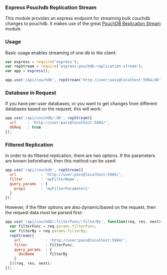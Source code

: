 ### Express Pouchdb Replication Stream

This module provides an express endpoint for streaming bulk couchdb changes to pouchdb. It makes use of the great [PouchDB Replication Stream](https://github.com/nolanlawson/pouchdb-replication-stream) module.

### Usage

Basic usage enables streaming of one db to the client:

```javascript
var express = require('express');
var repStream = require('express-pouchdb-replication-stream');
var app = express();

app.use('/api/couchdb', repStream('http://user:pass@localhost:5984/db'));
```

### Database in Request

If you have per-user databases, or you want to get changes from different databases based on the request, this will work:

```javascript
app.use('/api/couchdb/:db', repStream({
  url     : 'http://user:pass@localhost:5984/',
  dbReq   : true
});
```

### Filtered Replication

In order to do filtered replication, there are two options. If the parameters are known beforehand, then this method can be used:

```javascript
app.use('/api/couchdb', repStream({
  url           : 'http://user:pass@localhost:5984/',
  filter        : 'myFilterName',
  query_params  : {
    prop1       : 'myFilterParameter1'
  }
});
```

However, if the filter options are also dynamic/based on the request, then the request data must be parsed first:

```javascript
app.use('/api/couchdb/:filterFunc/:filterBy', function(req, res, next){
  var filterFunc = req.params.filterFunc;
  var filterBy = req.params.filterBy;
  repStream({
    url           : 'http://user:pass@localhost:5984/',
    filter        : filterFunc,
    query_params  : {
      docName     : filterBy
    }
  })(req, res, next);
});
```

